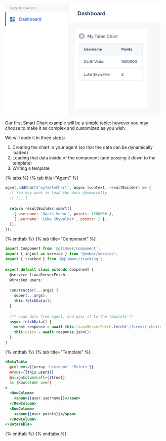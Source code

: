 ![](../../assets/smart-chart-table.png)

Our first Smart Chart example will be a simple table: however you may choose to make it as complex and customized as you wish.

We will code it in three steps:

1. Creating the chart in your agent (so that the data can be dynamically loaded)
2. Loading that data inside of the component (and passing it down to the template)
3. Writing a template

{% tabs %} {% tab title="Agent" %}

```javascript
agent.addChart('myTableChart', async (context, resultBuilder) => {
  // You may want to load the data dynamically
  // [...]

  return resultBuilder.smart([
    { username: 'Darth Vador', points: 1500000 },
    { username: 'Luke Skywalker', points: 2 },
  ]);
});
```

{% endtab %} {% tab title="Component" %}

```javascript
import Component from '@glimmer/component';
import { inject as service } from '@ember/service';
import { tracked } from '@glimmer/tracking';

export default class extends Component {
  @service lianaServerFetch;
  @tracked users;

  constructor(...args) {
    super(...args);
    this.fetchData();
  }

  /** Load data from agent, and pass it to the template */
  async fetchData() {
    const response = await this.lianaServerFetch.fetch('/forest/_charts/myTableChart', {});
    this.users = await response.json();
  }
}
```

{% endtab %} {% tab title="Template" %}

```handlebars
<BetaTable
  @columns={{array 'Username' 'Points'}}
  @rows={{this.users}}
  @alignColumnLeft={{true}}
  as |RowColumn user|
>
  <RowColumn>
    <span>{{user.username}}</span>
  </RowColumn>
  <RowColumn>
    <span>{{user.points}}</span>
  </RowColumn>
</BetaTable>
```

{% endtab %} {% endtabs %}
